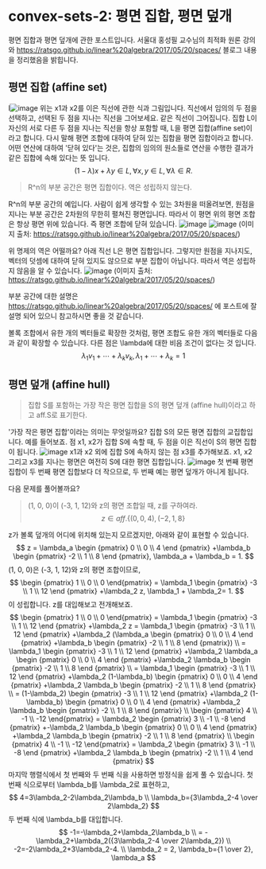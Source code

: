 # convex-sets-2: 평면 집합, 평면 덮개
평면 집합과 평면 덮개에 관한 포스트입니다. 서울대 홍성필 교수님의 최적화 원론 강의와 https://ratsgo.github.io/linear%20algebra/2017/05/20/spaces/ 블로그 내용을 정리했음을 밝힙니다.
## 평면 집합 (affine set)
l![image](https://user-images.githubusercontent.com/11609881/111723665-43013280-88a7-11eb-93f6-2cf77daab4f4.png)
위는 x1과 x2를 이은 직선에 관한 식과 그림입니다. 직선에서 임의의 두 점을 선택하고, 선택된 두 점을 지나는 직선을 그어보세요. 같은 직선이 그어집니다.
집합 L이 자신의 서로 다른 두 점을 지나는 직선을 항상 포함할 때, L을 평면 집합(affine set)이라고 합니다. 다시 말해 평면 조합에 대하여 닫혀 있는 집합을 평면 집합이라고 합니다. 어떤 연산에 대하여 '닫혀 있다'는 것은, 집합의 임의의 원소들로 연산을 수행한 결과가 같은 집합에 속해 있다는 뜻 입니다.
$$
(1-\lambda)x + \lambda y \in L, \forall x, y \in L, \forall \lambda \in R.
$$

> R^n의 부분 공간은 평면 집합이다. 역은 성립하지 않는다.

R^n의 부분 공간의 예입니다. 사람이 쉽게 생각할 수 있는 3차원을 떠올려보면, 원점을 지나는 부분 공간은 2차원의 무한히 펼쳐진 평면입니다. 따라서 이 평면 위의 평면 조합은 항상 평면 위에 있습니다. 즉 평면 조합에 닫혀 있습니다.
![image](https://user-images.githubusercontent.com/11609881/111732585-266df600-88b9-11eb-89c5-2b8a92f9a222.png)
![image](https://user-images.githubusercontent.com/11609881/111732660-574e2b00-88b9-11eb-91d0-016e0954a12e.png)
(이미지 출처: https://ratsgo.github.io/linear%20algebra/2017/05/20/spaces/)

위 명제의 역은 어떨까요? 아래 직선 L은 평면 집합입니다. 그렇지만 원점을 지나지도, 벡터의 덧셈에 대하여 닫혀 있지도 않으므로 부분 집합이 아닙니다. 따라서 역은 성립하지 않음을 알 수 있습니다.
![image](https://user-images.githubusercontent.com/11609881/111732682-659c4700-88b9-11eb-82be-1d3950e3bbb3.png)
(이미지 출처: https://ratsgo.github.io/linear%20algebra/2017/05/20/spaces/)

부분 공간에 대한 설명은 https://ratsgo.github.io/linear%20algebra/2017/05/20/spaces/ 에 포스트에 잘 설명 되어 있으니 참고하시면 좋을 것 같습니다.

볼록 조합에서 유한 개의 벡터들로 확장한 것처럼, 평면 조합도 유한 개의 벡터들로 다음과 같이 확장할 수 있습니다. 다른 점은 \lambda에 대한 비음 조건이 없다는 것 입니다.
$$
\lambda_1 v_1+\cdots+\lambda_k v_k, \lambda_1+\cdots+\lambda_k=1
$$

## 평면 덮개 (affine hull)
> 집합 S를 포함하는 가장 작은 평면 집합을 S의 평면 덮개 (affine hull)이라고 하고 aff.S로 표기한다.

'가장 작은 평면 집합'이라는 의미는 무엇일까요? 집합 S의 모든 평면 집합의 교집합입니다. 예를 들어보죠. 점 x1, x2가 집합 S에 속할 때, 두 점을 이은 직선이 S의 평면 집합이 됩니다.
![image](https://user-images.githubusercontent.com/11609881/111723665-43013280-88a7-11eb-93f6-2cf77daab4f4.png)
x1과 x2 외에 집합 S에 속하지 않는 점 x3를 추가해보죠. x1, x2 그리고 x3를 지나는 평면은 여전히 S에 대한 평면 집합입니다.
![image](https://user-images.githubusercontent.com/11609881/111733782-02f87a80-88bc-11eb-8542-ec711951974c.png)
첫 번째 평면 집합이 두 번째 평면 집합보다 더 작으므로, 두 번째 예는 평면 덮개가 아니게 됩니다.

다음 문제를 풀어볼까요?
> (1, 0, 0)이 (-3, 1, 12)와 z의 평면 조합일 때, z를 구하여라.
$$
z \in aff.\{(0,0,4), (-2,1,8\}
$$

z가 볼록 덮개의 어디에 위치해 있는지 모르겠지만, 아래와 같이 표현할 수 있습니다.
$$
z
= \lambda_a \begin {pmatrix} 0 \\ 0 \\ 4 \end {pmatrix}
+\lambda_b \begin {pmatrix} -2 \\ 1 \\ 8 \end {pmatrix},
\lambda_a + \lambda_b = 1.
$$
(1, 0, 0)은 (-3, 1, 12)와 z의 평면 조합이므로,
$$
\begin {pmatrix} 1 \\ 0 \\ 0  \end{pmatrix}
= \lambda_1 \begin {pmatrix} -3 \\ 1 \\ 12 \end {pmatrix} 
+\lambda_2 z,
\lambda_1 + \lambda_2= 1.
$$
이 성립합니다. z를 대입해보고 전개해보죠.
$$
\begin {pmatrix} 1 \\ 0 \\ 0  \end{pmatrix}
= \lambda_1 \begin {pmatrix} -3 \\ 1 \\ 12 \end {pmatrix} 
+\lambda_2 z
= \lambda_1 \begin {pmatrix} -3 \\ 1 \\ 12 \end {pmatrix} 
+\lambda_2 (\lambda_a \begin {pmatrix} 0 \\ 0 \\ 4 \end {pmatrix}
+\lambda_b \begin {pmatrix} -2 \\ 1 \\ 8 \end {pmatrix})
\\
= \lambda_1 \begin {pmatrix} -3 \\ 1 \\ 12 \end {pmatrix} 
+\lambda_2 \lambda_a \begin {pmatrix} 0 \\ 0 \\ 4 \end {pmatrix}
+\lambda_2 \lambda_b \begin {pmatrix} -2 \\ 1 \\ 8 \end {pmatrix}
\\
= \lambda_1 \begin {pmatrix} -3 \\ 1 \\ 12 \end {pmatrix} 
+\lambda_2 (1-\lambda_b) \begin {pmatrix} 0 \\ 0 \\ 4 \end {pmatrix}
+\lambda_2 \lambda_b \begin {pmatrix} -2 \\ 1 \\ 8 \end {pmatrix}
\\
= (1-\lambda_2) \begin {pmatrix} -3 \\ 1 \\ 12 \end {pmatrix} 
+\lambda_2 (1-\lambda_b) \begin {pmatrix} 0 \\ 0 \\ 4 \end {pmatrix}
+\lambda_2 \lambda_b \begin {pmatrix} -2 \\ 1 \\ 8 \end {pmatrix}
\\
\begin {pmatrix} 4 \\ -1 \\ -12  \end{pmatrix}
= \lambda_2 \begin {pmatrix} 3 \\ -1 \\ -8 \end {pmatrix} 
+-\lambda_2 \lambda_b \begin {pmatrix} 0 \\ 0 \\ 4 \end {pmatrix}
+\lambda_2 \lambda_b \begin {pmatrix} -2 \\ 1 \\ 8 \end {pmatrix}
\\
\begin {pmatrix} 4 \\ -1 \\ -12  \end{pmatrix}
= \lambda_2 \begin {pmatrix} 3 \\ -1 \\ -8 \end {pmatrix} 
+\lambda_2 \lambda_b \begin {pmatrix} -2 \\ 1 \\ 4 \end {pmatrix}
$$
마지막 행렬식에서 첫 번째와 두 번째 식을 사용하면 방정식을 쉽게 풀 수 있습니다.
첫 번째 식으로부터 \lambda_b를 \lambda_2로 표현하고,
$$
4=3\lambda_2-2\lambda_2\lambda_b \\
\lambda_b={3\lambda_2-4 \over 2\lambda_2} 
$$
 두 번째 식에 \lambda_b를 대입합니다.
 $$
 -1=-\lambda_2+\lambda_2\lambda_b \\
= -\lambda_2+\lambda_2({3\lambda_2-4 \over 2\lambda_2}) \\
-2=-2\lambda_2+3\lambda_2-4. \\
\lambda_2 = 2, \lambda_b={1 \over 2}, \lambda_a
$$
<!--stackedit_data:
eyJoaXN0b3J5IjpbMTE4Mzk1MzMyMiwtMTExODMzNjkyMiwyNT
U3NDM3ODYsLTIwMDM0NTMzNzAsLTE0MTAyNTQ2OCwtNjY2NDc3
MDQyLDIwNjkzMDY0NzIsLTQ4NjUzOTc4OCwtMTc4MTk2NjQ2MS
wxMDc1NzY1NjU0LDIwNDMzODAyNDJdfQ==
-->